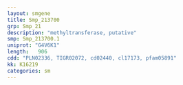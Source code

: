 ```yaml
---
layout: smgene
title: Smp_213700
grp: Smp_21
description: "methyltransferase, putative"
smp: Smp_213700.1
uniprot: "G4V6K1"
length:   906
cdd: "PLN02336, TIGR02072, cd02440, cl17173, pfam05891"
kk: K16219
categories: sm
---
```

